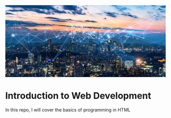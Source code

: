 <img src="./avatar.jpg" alt="the-internet" >

# Introduction to Web Development
In this repo, I will cover the basics of programming in HTML
